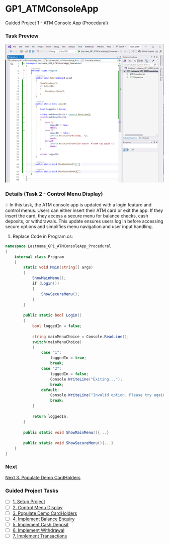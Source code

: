 # GP1_ATMConsoleApp
Guided Project 1 - ATM Console App (Procedural)

### Task Preview
![Task 1](./Task2_Preview.PNG)

### Details (Task 2 - Control Menu Display)
💡 In this task, the ATM console app is updated with a login feature and control menus. Users can either insert their ATM card or exit the app. If they insert the card, they access a secure menu for balance checks, cash deposits, or withdrawals. This update ensures users log in before accessing secure options and simplifies menu navigation and user input handling.

1. Replace Code in Program.cs:
```csharp
namespace Lastname_GP1_ATMConsoleApp_Procedural
{
    internal class Program
    {
        static void Main(string[] args)
        {
            ShowMainMenu();
            if (Login())
            {
                ShowSecureMenu();
            }
        }

        public static bool Login()
        {
            bool loggedIn = false;

            string mainMenuChoice = Console.ReadLine();
            switch(mainMenuChoice)
            {
                case "1": 
                    loggedIn = true; 
                    break;
                case "2": 
                    loggedIn = false;
                    Console.WriteLine("Exiting...");
                    break;
                default:
                    Console.WriteLine("Invalid option. Please try again.");
                    break;
            }

            return loggedIn;
        }

        public static void ShowMainMenu(){...}

        public static void ShowSecureMenu(){...}
    }
}

```


### Next
[Next 3. Populate Demo CardHolders](https://github.com/clydeatmcm/GP1_ATMConsoleApp)

### Guided Project Tasks

- [ ] [1. Setup Project](https://github.com/clydeatmcm/GP1_ATMConsoleApp/blob/1.-Setup-Project/README.md)
- [ ] [2. Control Menu Display](https://github.com/clydeatmcm/GP1_ATMConsoleApp/blob/2.-Control-Menu-Display/README.md)
- [ ] [3. Populate Demo CardHolders](https://github.com/clydeatmcm/GP1_ATMConsoleApp/blob/3.-Populate-Demo-CardHolders/README.md)
- [ ] [4. Implement Balance Enquiry](https://github.com/clydeatmcm/GP1_ATMConsoleApp/blob/4.-Implement-Balance-Enquiry/README.md)
- [ ] [5. Implement Cash Deposit](https://github.com/clydeatmcm/GP1_ATMConsoleApp/blob/5.-Implement-Cash-Deposit/README.md)
- [ ] [6. Implement Withdrawal](https://github.com/clydeatmcm/GP1_ATMConsoleApp/blob/6.-Implement-Withdrawal/README.md)
- [ ] [7. Implement Transactions](https://github.com/clydeatmcm/GP1_ATMConsoleApp/blob/7.-Implement-Transactions/README.md) 
